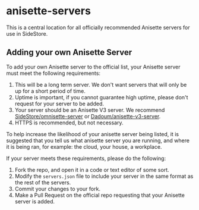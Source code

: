 # anisette-servers

This is a central location for all officially recommended Anisette servers for use in SideStore.

## Adding your own Anisette Server

To add your own Anisette server to the official list, your Anisette server must meet the following requirements:

1. This will be a long term server. We don't want servers that will only be up for a short period of time.
2. Uptime is important, if you cannot guarantee high uptime, please don't request for your server to be added.
3. Your server should be an Anisette V3 server. We recommend [SideStore/omnisette-server](https://github.com/sidestore/omnisette-server) or [Dadoum/anisette-v3-server](https://github.com/dadoum/anisette-v3-server).
4. HTTPS is recommended, but not necessary.

To help increase the likelihood of your anisette server being listed, it is suggested that you tell us what anisette server you are running, and where it is being ran, for example: the cloud, your house, a workplace.

If your server meets these requirements, please do the following:

1. Fork the repo, and open it in a code or text editor of some sort.
2. Modify the `servers.json` file to include your server in the same format as the rest of the servers.
3. Commit your changes to your fork.
4. Make a Pull Request on the official repo requesting that your Anisette server is added.
